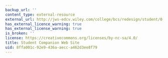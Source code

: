 ```yaml
---
backup_url: ''
content_type: external-resource
external_url: http://jws-edcv.wiley.com/college/bcs/redesign/student/0,12264,_0471386502_BKS_1737_____,00.html
has_external_licence_warning: true
has_external_license_warning: true
is_broken: ''
license: https://creativecommons.org/licenses/by-nc-sa/4.0/
title: Student Companion Web Site
uid: 8ffa001c-92e9-436a-aecc-a462d3ee8f79
---
```

